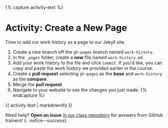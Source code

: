 {% capture activity-text %}
# Activity: Create a New Page

Time to add our work history as a page to our Jekyll site.

1. Create a new branch off the ```gh-pages``` branch named ```work-history```.
2. In the ```_pages``` folder, create a **new** file named ```work-history.md```.
3. Add your work history to the file and click ```Commit```. If you'd like, you can copy and paste the work history we provided earlier in the course.
4. Create a **pull request** selecting ```gh-pages``` as the **base** and ```work-history``` as the **compare**.
5. Merge the **pull request**.
6. Navigate to your website to see the changes you just made.
{% endcapture %}

<div class="notice--warning">
  {{ activity-text | markdownify }}
</div>

Need help? **Open an issue** [in our class repository](https://github.com/githubschool{{site.baseurl}}-github-pages/issues/new) for answers from GitHub trainers!
{: .notice--success}
